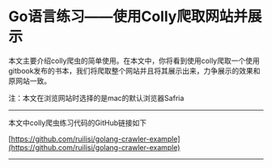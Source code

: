 # Go语言练习——使用Colly爬取网站并展示

本文主要介绍colly爬虫的简单使用。在本文中，你将看到使用colly爬取一个使用gitbook发布的书本，我们将爬取整个网站并且将其展示出来，力争展示的效果和原网站一致。

注：本文在浏览网站时选择的是mac的默认浏览器Safria

  

---

本文中colly爬虫练习代码的GitHub链接如下

[https://github.com/ruilisi/golang-crawler-example](https://github.com/ruilisi/golang-crawler-example)

---

